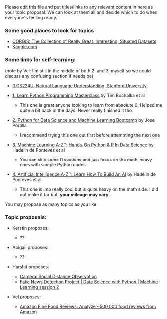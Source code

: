 Please edit this file and put titles/links to any relevant content in here as your topic proposal. We can look at them all and decide which to do when everyone's feeling ready.

### Some good places to look for topics
- [CORGIS: The Collection of Really Great, Interesting, Situated Datasets](https://corgis-edu.github.io/corgis/)
- [Kaggle.com](https://www.kaggle.com/)


### Some links for self-learning:
(note by Vel: I'm still in the middle of both 2. and 3. myself so we could discuss any confusing section if needs be)
- [0.CS224U: Natural Language Understanding, Stanford University](https://web.stanford.edu/class/cs224u/)

- [1. Learn Python Programming Masterclass](https://www.udemy.com/share/101WaiAkEdcF5VR3o=/) by Tim Buchalka et al
  - This one is great anyone looking to learn from absolute 0. Helped me quite a bit back in the days. Never really finished it tho.

- [2. Python for Data Science and Machine Learning Bootcamp](https://www.udemy.com/share/101WaUAkEdcF5VR3o=/) by Jose Portilla
  - I recommend trying this one out first before attempting the next one
  
- [3. Machine Learning A-Z™: Hands-On Python & R In Data Science](https://www.udemy.com/share/101WciAkEdcF5VR3o=/) by Hadelin de Ponteves et al
  - You can skip some R sections and just focus on the math-heavy ones with sample Python codes

- [4. Artificial Intelligence A-Z™: Learn How To Build An AI](https://www.udemy.com/share/101WpyAkEdcF5VR3o=/) by Hadelin de Ponteves et al
  - This one is imo really cool but is quite heavy on the math side. I did not make it far but, **your mileage may vary**.


You may propose as many topics as you like.

### Topic proposals:
- Kerstin proposes:
  - ??
  
- Abigail proposes:
  - ??

- Harshit proposes:
  - [Camera: Social Distance Observation](https://www.linkedin.com/posts/snoviya-dcunha-937099146_tensorflow-opencv-firstpost-ugcPost-6668388476028899328-v227/?fbclid=IwAR03kecgUtL11VFNcxhIrkbmB6dlaw2XHLoUi8Qh-nMG-rDpmKz8Ak2bwRM)
  - [Fake News Detection Project | Data Science with Python | Machine Learning session 2](https://youtu.be/xyq-zYr1cnI)
- Vel proposes:
  - [Amazon Fine Food Reviews: Analyze ~500,000 food reviews from Amazon](https://www.kaggle.com/snap/amazon-fine-food-reviews)
